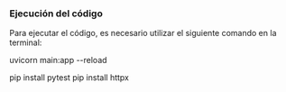 ### Ejecución del código

Para ejecutar el código, es necesario utilizar el siguiente comando en la terminal:

uvicorn main:app --reload

pip install pytest
pip install httpx